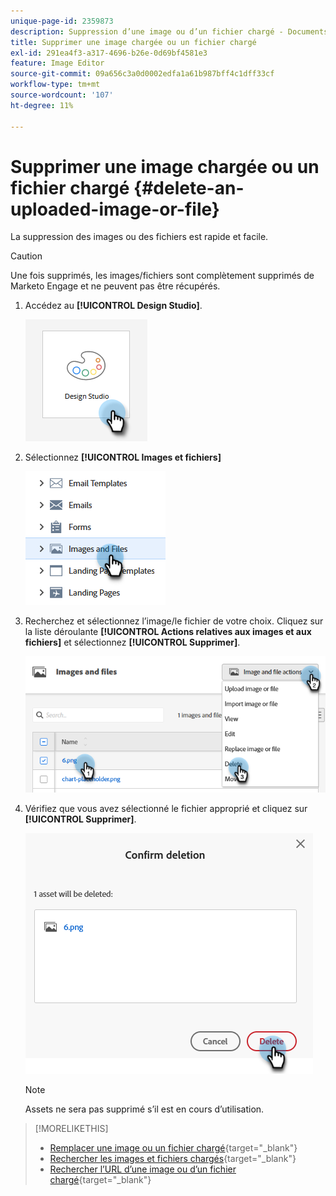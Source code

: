 ```yaml
---
unique-page-id: 2359873
description: Suppression d’une image ou d’un fichier chargé - Documents Marketo - Documentation du produit
title: Supprimer une image chargée ou un fichier chargé
exl-id: 291ea4f3-a317-4696-b26e-0d69bf4581e3
feature: Image Editor
source-git-commit: 09a656c3a0d0002edfa1a61b987bff4c1dff33cf
workflow-type: tm+mt
source-wordcount: '107'
ht-degree: 11%

---
```


# Supprimer une image chargée ou un fichier chargé {#delete-an-uploaded-image-or-file}

La suppression des images ou des fichiers est rapide et facile.

>[!CAUTION]
>
>Une fois supprimés, les images/fichiers sont complètement supprimés de Marketo Engage et ne peuvent pas être récupérés.

1. Accédez au **[!UICONTROL Design Studio]**.

   ![](assets/delete-an-uploaded-image-or-file-1.png)

1. Sélectionnez **[!UICONTROL Images et fichiers]**

   ![](assets/delete-an-uploaded-image-or-file-2.png)

1. Recherchez et sélectionnez l’image/le fichier de votre choix. Cliquez sur la liste déroulante **[!UICONTROL Actions relatives aux images et aux fichiers]** et sélectionnez **[!UICONTROL Supprimer]**.

   ![](assets/delete-an-uploaded-image-or-file-3.png)

1. Vérifiez que vous avez sélectionné le fichier approprié et cliquez sur **[!UICONTROL Supprimer]**.

   ![](assets/delete-an-uploaded-image-or-file-4.png)

   >[!NOTE]
   >
   >Assets ne sera pas supprimé s’il est en cours d’utilisation.

>[!MORELIKETHIS]
>
>* [Remplacer une image ou un fichier chargé](/help/marketo/product-docs/demand-generation/images-and-files/replace-an-uploaded-image-or-file.md){target="_blank"}
>* [Rechercher les images et fichiers chargés](/help/marketo/product-docs/demand-generation/images-and-files/search-uploaded-images-and-files.md){target="_blank"}
>* [Rechercher l’URL d’une image ou d’un fichier chargé](/help/marketo/product-docs/demand-generation/images-and-files/find-the-url-of-an-uploaded-image-or-file.md){target="_blank"}

